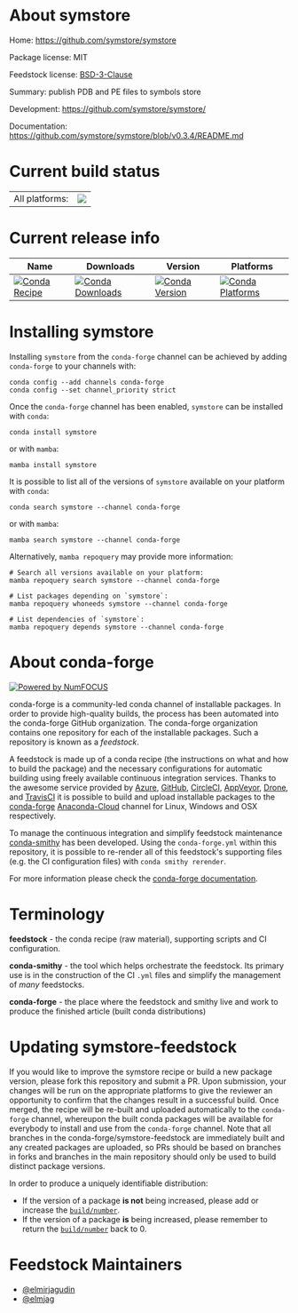 About symstore
==============

Home: https://github.com/symstore/symstore

Package license: MIT

Feedstock license: [BSD-3-Clause](https://github.com/conda-forge/symstore-feedstock/blob/main/LICENSE.txt)

Summary: publish PDB and PE files to symbols store

Development: https://github.com/symstore/symstore/

Documentation: https://github.com/symstore/symstore/blob/v0.3.4/README.md

Current build status
====================


<table><tr><td>All platforms:</td>
    <td>
      <a href="https://dev.azure.com/conda-forge/feedstock-builds/_build/latest?definitionId=7953&branchName=main">
        <img src="https://dev.azure.com/conda-forge/feedstock-builds/_apis/build/status/symstore-feedstock?branchName=main">
      </a>
    </td>
  </tr>
</table>

Current release info
====================

| Name | Downloads | Version | Platforms |
| --- | --- | --- | --- |
| [![Conda Recipe](https://img.shields.io/badge/recipe-symstore-green.svg)](https://anaconda.org/conda-forge/symstore) | [![Conda Downloads](https://img.shields.io/conda/dn/conda-forge/symstore.svg)](https://anaconda.org/conda-forge/symstore) | [![Conda Version](https://img.shields.io/conda/vn/conda-forge/symstore.svg)](https://anaconda.org/conda-forge/symstore) | [![Conda Platforms](https://img.shields.io/conda/pn/conda-forge/symstore.svg)](https://anaconda.org/conda-forge/symstore) |

Installing symstore
===================

Installing `symstore` from the `conda-forge` channel can be achieved by adding `conda-forge` to your channels with:

```
conda config --add channels conda-forge
conda config --set channel_priority strict
```

Once the `conda-forge` channel has been enabled, `symstore` can be installed with `conda`:

```
conda install symstore
```

or with `mamba`:

```
mamba install symstore
```

It is possible to list all of the versions of `symstore` available on your platform with `conda`:

```
conda search symstore --channel conda-forge
```

or with `mamba`:

```
mamba search symstore --channel conda-forge
```

Alternatively, `mamba repoquery` may provide more information:

```
# Search all versions available on your platform:
mamba repoquery search symstore --channel conda-forge

# List packages depending on `symstore`:
mamba repoquery whoneeds symstore --channel conda-forge

# List dependencies of `symstore`:
mamba repoquery depends symstore --channel conda-forge
```


About conda-forge
=================

[![Powered by
NumFOCUS](https://img.shields.io/badge/powered%20by-NumFOCUS-orange.svg?style=flat&colorA=E1523D&colorB=007D8A)](https://numfocus.org)

conda-forge is a community-led conda channel of installable packages.
In order to provide high-quality builds, the process has been automated into the
conda-forge GitHub organization. The conda-forge organization contains one repository
for each of the installable packages. Such a repository is known as a *feedstock*.

A feedstock is made up of a conda recipe (the instructions on what and how to build
the package) and the necessary configurations for automatic building using freely
available continuous integration services. Thanks to the awesome service provided by
[Azure](https://azure.microsoft.com/en-us/services/devops/), [GitHub](https://github.com/),
[CircleCI](https://circleci.com/), [AppVeyor](https://www.appveyor.com/),
[Drone](https://cloud.drone.io/welcome), and [TravisCI](https://travis-ci.com/)
it is possible to build and upload installable packages to the
[conda-forge](https://anaconda.org/conda-forge) [Anaconda-Cloud](https://anaconda.org/)
channel for Linux, Windows and OSX respectively.

To manage the continuous integration and simplify feedstock maintenance
[conda-smithy](https://github.com/conda-forge/conda-smithy) has been developed.
Using the ``conda-forge.yml`` within this repository, it is possible to re-render all of
this feedstock's supporting files (e.g. the CI configuration files) with ``conda smithy rerender``.

For more information please check the [conda-forge documentation](https://conda-forge.org/docs/).

Terminology
===========

**feedstock** - the conda recipe (raw material), supporting scripts and CI configuration.

**conda-smithy** - the tool which helps orchestrate the feedstock.
                   Its primary use is in the construction of the CI ``.yml`` files
                   and simplify the management of *many* feedstocks.

**conda-forge** - the place where the feedstock and smithy live and work to
                  produce the finished article (built conda distributions)


Updating symstore-feedstock
===========================

If you would like to improve the symstore recipe or build a new
package version, please fork this repository and submit a PR. Upon submission,
your changes will be run on the appropriate platforms to give the reviewer an
opportunity to confirm that the changes result in a successful build. Once
merged, the recipe will be re-built and uploaded automatically to the
`conda-forge` channel, whereupon the built conda packages will be available for
everybody to install and use from the `conda-forge` channel.
Note that all branches in the conda-forge/symstore-feedstock are
immediately built and any created packages are uploaded, so PRs should be based
on branches in forks and branches in the main repository should only be used to
build distinct package versions.

In order to produce a uniquely identifiable distribution:
 * If the version of a package **is not** being increased, please add or increase
   the [``build/number``](https://docs.conda.io/projects/conda-build/en/latest/resources/define-metadata.html#build-number-and-string).
 * If the version of a package **is** being increased, please remember to return
   the [``build/number``](https://docs.conda.io/projects/conda-build/en/latest/resources/define-metadata.html#build-number-and-string)
   back to 0.

Feedstock Maintainers
=====================

* [@elmirjagudin](https://github.com/elmirjagudin/)
* [@elmjag](https://github.com/elmjag/)

